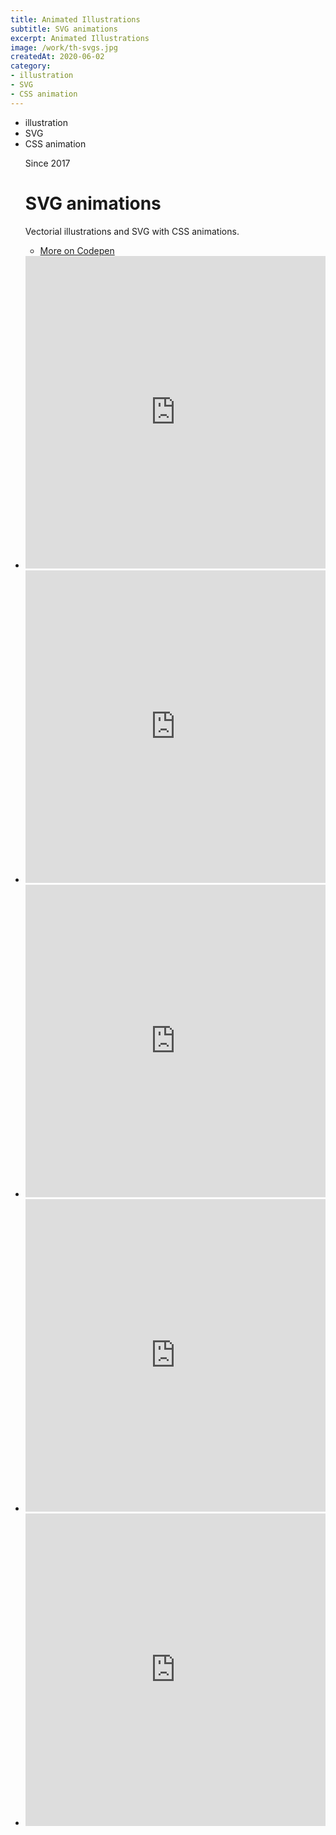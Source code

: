 ```yaml
---
title: Animated Illustrations
subtitle: SVG animations
excerpt: Animated Illustrations
image: /work/th-svgs.jpg
createdAt: 2020-06-02
category: 
- illustration
- SVG
- CSS animation
---
```


<ul class="tags">
    <li>illustration</li>
    <li>SVG</li>
    <li>CSS animation</li>
</ul>
<ul class="single">
    <div class="content">
        <p class="content-date">Since 2017</p>
        <h1>SVG animations</h1>
        <p>Vectorial illustrations and SVG with CSS animations.</p>
        <ul class="music-list">
            <li><a target="_blank" rel="noreferrer" href="https://codepen.io/marianab" class="heart">More on Codepen</a></li>
        </ul>
    </div>
    <li><iframe height="500" scrolling="no" title="CodePenChallenge: SKELETONS ☠️" src="https://codepen.io/marianab/embed/aREPzX?height=265&amp;theme-id=default&amp;default-tab=html,result" frameborder="no" allowtransparency="true" allowfullscreen="allowfullscreen" style="width: 100%;"> See the Pen <a href="https://codepen.io/marianab/pen/aREPzX">CodePenChallenge: SKELETONS ☠️</a> by Mariana (<a href="https://codepen.io/marianab">@marianab</a>) on <a href="https://codepen.io">CodePen</a>. </iframe></li>
    <li><iframe height="500" scrolling="no" title="New Year card - Happy 2020" src="https://codepen.io/marianab/embed/JjoyYwR?height=265&amp;theme-id=default&amp;default-tab=html,result" frameborder="no" allowtransparency="true" allowfullscreen="allowfullscreen" style="width: 100%;"> See the Pen <a href="https://codepen.io/marianab/pen/JjoyYwR">New Year card - Happy 2020</a> by Mariana (<a href="https://codepen.io/marianab">@marianab</a>) on <a href="https://codepen.io">CodePen</a>. </iframe></li>
    <li><iframe height="500" scrolling="no" title="CodePenChallenge: 403 Forbidden Page" src="https://codepen.io/marianab/embed/EedpEb?height=265&amp;theme-id=default&amp;default-tab=html,result" frameborder="no" allowtransparency="true" allowfullscreen="allowfullscreen" style="width: 100%;"> See the Pen <a  href="https://codepen.io/marianab/pen/EedpEb">CodePenChallenge: 403 Forbidden Page</a> by Mariana (<a  href="https://codepen.io/marianab">@marianab</a>) on <a href="https://codepen.io">CodePen</a>. </iframe></li>
    <li><iframe height="500" scrolling="no" title="George Melies moon animation" src="https://codepen.io/marianab/embed/joXOVY?height=265&amp;theme-id=default&amp;default-tab=html,result" frameborder="no" allowtransparency="true" allowfullscreen="allowfullscreen" style="width: 100%;"> See the Pen <a href="https://codepen.io/marianab/pen/joXOVY">George Melies moon animation</a> by Mariana (<a href="https://codepen.io/marianab">@marianab</a>) on <a href="https://codepen.io">CodePen</a>. </iframe></li>
    <li><iframe height="500" scrolling="no" title="CSS open store animation" src="https://codepen.io/marianab/embed/XPOQaR?height=265&amp;theme-id=default&amp;default-tab=html,result" frameborder="no" allowtransparency="true" allowfullscreen="allowfullscreen" style="width: 100%;"> See the Pen <a href="https://codepen.io/marianab/pen/XPOQaR">CSS open store animation</a> by Mariana (<a href="https://codepen.io/marianab">@marianab</a>) on <a href="https://codepen.io">CodePen</a>. </iframe></li>
</ul>